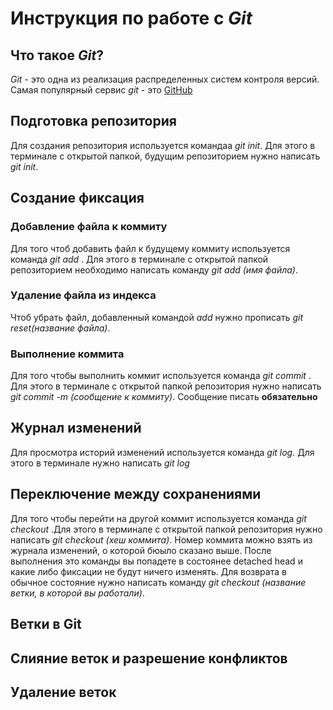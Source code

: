 # Инструкция по работе с *Git*

## Что такое *Git*?
*Git* - это одна из реализация распределенных систем контроля версий. Самая популярный сервис *git* - это [GitHub](https://github.com)
## Подготовка репозитория
Для создания репозитория используется командаа *git init*. Для этого в терминале с открытой папкой, будущим репозиторием нужно написать *git init*.

## Создание фиксация


### Добавление файла к коммиту
Для того чтоб добавить файл к будущему коммиту используется команда *git add* . Для этого в терминале с открытой папкой репозиторием необходимо написать команду *git add (имя файла)*. 

### Удаление файла из индекса
Чтоб убрать файл, добавленный командой *add* нужно прописать *git reset(название файла)*.

### Выполнение коммита
Для того чтобы выполнить коммит используется команда *git commit* . Для этого в терминале с открытой папкой репозитория нужно написать *git commit -m (сообщение к коммиту)*. Сообщение писать **обязательно**

## Журнал изменений
Для просмотра историй изменений используется команда *git log*. Для этого в терминале нужно написать *git log*

## Переключение между сохранениями
Для того чтобы перейти на другой коммит используется команда *git checkout* .Для этого в терминале с  открытой папкой репозитория нужно написать *git checkout (хеш коммита)*. Номер коммита можно взять из журнала изменений, о которой бюыло сказано выше. После выполнения это команды вы попадете в состоянее detached head и какие либо фиксации не будут ничего изменять. Для возврата в обычное состояние нужно написать команду *git checkout (название ветки, в которой вы работали)*. 

Ветки в Git
--------------------

Слияние веток и разрешение конфликтов
--------------------------------

Удаление веток
---------------------------